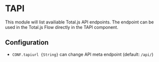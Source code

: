 # TAPI

This module will list availiable Total.js API endpoints. The endpoint can be used in the Total.js Flow directly in the TAPI component.

## Configuration

- `CONF.tapiurl {String}` can change API meta endpoint (default: `/api/`)